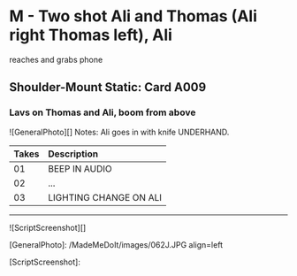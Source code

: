 # M - Two shot Ali and Thomas (Ali right Thomas left), Alireaches and grabs phone

## Shoulder-Mount Static: Card A009

### Lavs on Thomas and Ali, boom from above

![GeneralPhoto][]
Notes: Ali goes in with knife UNDERHAND.

| Takes | Description |
|:---|:----|
| 01 | BEEP IN AUDIO |
| 02 | ... |
| 03 | LIGHTING CHANGE ON ALI |

----

![ScriptScreenshot][]


[GeneralPhoto]:  /MadeMeDoIt/images/062J.JPG align=left

[ScriptScreenshot]: 